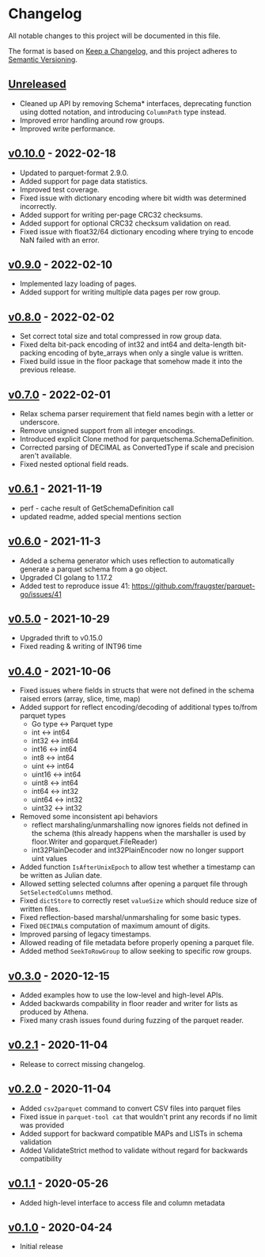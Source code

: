 # Changelog

All notable changes to this project will be documented in this file.

The format is based on [Keep a Changelog](https://keepachangelog.com/en/1.0.0/),
and this project adheres to [Semantic Versioning](https://semver.org/spec/v2.0.0.html).

## [Unreleased]

- Cleaned up API by removing Schema\* interfaces, deprecating function using dotted notation, and introducing `ColumnPath` type instead.
- Improved error handling around row groups.
- Improved write performance.

## [v0.10.0] - 2022-02-18

- Updated to parquet-format 2.9.0.
- Added support for page data statistics.
- Improved test coverage.
- Fixed issue with dictionary encoding where bit width was determined incorrectly.
- Added support for writing per-page CRC32 checksums.
- Added support for optional CRC32 checksum validation on read.
- Fixed issue with float32/64 dictionary encoding where trying to encode NaN failed with an error.

## [v0.9.0] - 2022-02-10

- Implemented lazy loading of pages.
- Added support for writing multiple data pages per row group.

## [v0.8.0] - 2022-02-02
- Set correct total size and total compressed in row group data.
- Fixed delta bit-pack encoding of int32 and int64 and delta-length bit-packing encoding of byte\_arrays when only a single value is written.
- Fixed build issue in the floor package that somehow made it into the previous release.

## [v0.7.0] - 2022-02-01
- Relax schema parser requirement that field names begin with a letter or underscore.
- Remove unsigned support from all integer encodings.
- Introduced explicit Clone method for parquetschema.SchemaDefinition.
- Corrected parsing of DECIMAL as ConvertedType if scale and precision aren't available.
- Fixed nested optional field reads.

## [v0.6.1] - 2021-11-19
- perf - cache result of GetSchemaDefinition call
- updated readme, added special mentions section

## [v0.6.0] - 2021-11-3
- Added a schema generator which uses reflection to automatically generate a parquet schema from a go object.
- Upgraded CI golang to 1.17.2
- Added test to reproduce issue 41: https://github.com/fraugster/parquet-go/issues/41 

## [v0.5.0] - 2021-10-29
- Upgraded thrift to v0.15.0
- Fixed reading & writing of INT96 time

## [v0.4.0] - 2021-10-06
- Fixed issues where fields in structs that were not defined in the schema raised errors (array, slice, time, map)
- Added support for reflect encoding/decoding of additional types to/from parquet types
    - Go type <-> Parquet type
    - int     <-> int64
    - int32   <-> int64
    - int16   <-> int64
    - int8    <-> int64
    - uint    <-> int64
    - uint16  <-> int64
    - uint8   <-> int64
    - int64   <-> int32
    - uint64  <-> int32
    - uint32  <-> int32
- Removed some inconsistent api behaviors
    - reflect marshaling/unmarshalling now ignores fields not defined in the schema (this already happens when
      the marshaller is used by floor.Writer and goparquet.FileReader)
    - int32PlainDecoder and int32PlainEncoder now no longer support uint values
- Added function `IsAfterUnixEpoch` to allow test whether a timestamp can be written as Julian date.
- Allowed setting selected columns after opening a parquet file through `SetSelectedColumns` method.
- Fixed `dictStore` to correctly reset `valueSize` which should reduce size of written files.
- Fixed reflection-based marshal/unmarshaling for some basic types.
- Fixed `DECIMAL`s computation of maximum amount of digits.
- Improved parsing of legacy timestamps.
- Allowed reading of file metadata before properly opening a parquet file.
- Added method `SeekToRowGroup` to allow seeking to specific row groups.

## [v0.3.0] - 2020-12-15
- Added examples how to use the low-level and high-level APIs.
- Added backwards compability in floor reader and writer for lists as produced by Athena.
- Fixed many crash issues found during fuzzing of the parquet reader.

## [v0.2.1] - 2020-11-04
- Release to correct missing changelog.

## [v0.2.0] - 2020-11-04
- Added `csv2parquet` command to convert CSV files into parquet files
- Fixed issue in `parquet-tool cat` that wouldn't print any records if no limit was provided
- Added support for backward compatible MAPs and LISTs in schema validation
- Added ValidateStrict method to validate without regard for backwards compatibility

## [v0.1.1] - 2020-05-26
- Added high-level interface to access file and column metadata

## [v0.1.0] - 2020-04-24
- Initial release

[Unreleased]: https://github.com/fraugster/parquet-go/compare/v0.10.0...HEAD
[v0.10.0]: https://github.com/fraugster/parquet-go/releases/tag/v0.10.0
[v0.9.0]: https://github.com/fraugster/parquet-go/releases/tag/v0.9.0
[v0.8.0]: https://github.com/fraugster/parquet-go/releases/tag/v0.8.0
[v0.7.0]: https://github.com/fraugster/parquet-go/releases/tag/v0.7.0
[v0.6.1]: https://github.com/fraugster/parquet-go/releases/tag/v0.6.1
[v0.6.0]: https://github.com/fraugster/parquet-go/releases/tag/v0.6.0
[v0.5.0]: https://github.com/fraugster/parquet-go/releases/tag/v0.5.0
[v0.4.0]: https://github.com/fraugster/parquet-go/releases/tag/v0.4.0
[v0.3.0]: https://github.com/fraugster/parquet-go/releases/tag/v0.3.0
[v0.2.1]: https://github.com/fraugster/parquet-go/releases/tag/v0.2.1
[v0.2.0]: https://github.com/fraugster/parquet-go/releases/tag/v0.2.0
[v0.1.1]: https://github.com/fraugster/parquet-go/releases/tag/v0.1.1
[v0.1.0]: https://github.com/fraugster/parquet-go/releases/tag/v0.1.0
